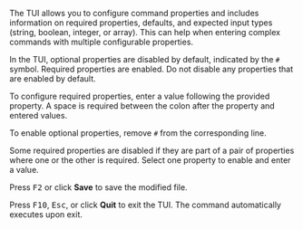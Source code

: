 &NewLine;

The TUI allows you to configure command properties and includes information on required properties, defaults, and expected input types (string, boolean, integer, or array).
This can help when entering complex commands with multiple configurable properties.

In the TUI, optional properties are disabled by default, indicated by the `#` symbol.
Required properties are enabled.
Do not disable any properties that are enabled by default.

To configure required properties, enter a value following the provided property.
A space is required between the colon after the property and entered values.

To enable optional properties, remove `#` from the corresponding line.

Some required properties are disabled if they are part of a pair of properties where one or the other is required.
Select one property to enable and enter a value.

Press <kbd>F2</kbd> or click **Save** to save the modified file.

Press <kbd>F10</kbd>, <kbd>Esc</kbd>, or click **Quit** to exit the TUI.
The command automatically executes upon exit.
